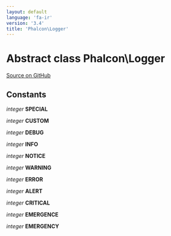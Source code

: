 ```yaml
---
layout: default
language: 'fa-ir'
version: '3.4'
title: 'Phalcon\Logger'
---
```


# Abstract class **Phalcon\Logger**

<a href="https://github.com/phalcon/cphalcon/tree/v3.4.0/phalcon/logger.zep" class="btn btn-default btn-sm">Source on GitHub</a>

## Constants

*integer* **SPECIAL**

*integer* **CUSTOM**

*integer* **DEBUG**

*integer* **INFO**

*integer* **NOTICE**

*integer* **WARNING**

*integer* **ERROR**

*integer* **ALERT**

*integer* **CRITICAL**

*integer* **EMERGENCE**

*integer* **EMERGENCY**